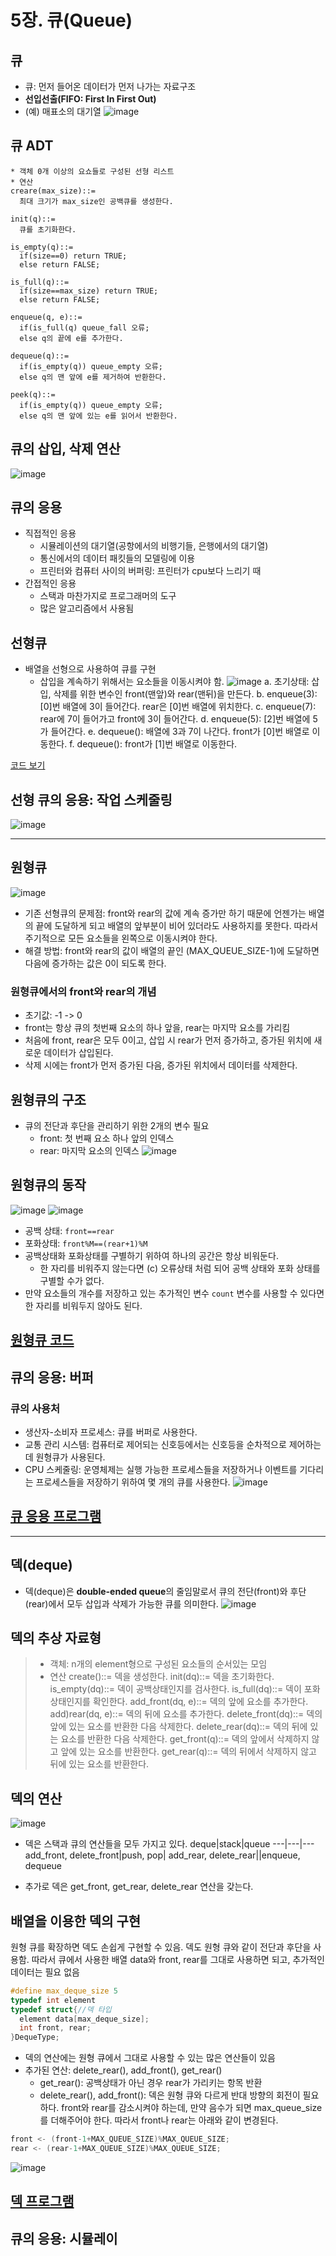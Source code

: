 # 5장. 큐(Queue)
## 큐
* 큐: 먼저 들어온 데이터가 먼저 나가는 자료구조
* **선입선출(FIFO: First In First Out)**
* (예) 매표소의 대기열
![image](https://github.com/qlkdkd/DataStruct/assets/71871927/60814157-abcb-4ece-ba8d-49ae2fcefec9)

## 큐 ADT
```
* 객체 0개 이상의 요쇼들로 구성된 선형 리스트
* 연산
creare(max_size)::=
  최대 크기가 max_size인 공백큐를 생성한다.

init(q)::=
  큐를 초기화한다.

is_empty(q)::=
  if(size==0) return TRUE;
  else return FALSE;

is_full(q)::=
  if(size==max_size) return TRUE;
  else return FALSE;

enqueue(q, e)::=
  if(is_full(q) queue_fall 오류;
  else q의 끝에 e를 추가한다.

dequeue(q)::=
  if(is_empty(q)) queue_empty 오류;
  else q의 맨 앞에 e를 제거하여 반환한다.

peek(q)::=
  if(is_empty(q)) queue_empty 오류;
  else q의 맨 앞에 있는 e를 읽어서 반환한다.
```

## 큐의 삽입, 삭제 연산
![image](https://github.com/qlkdkd/DataStruct/assets/71871927/5456d440-5439-4a9f-a067-2ed691106ef7)

## 큐의 응용
* 직접적인 응용
    * 시뮬레이션의 대기열(공항에서의 비행기들, 은행에서의 대기열)
    * 통신에서의 데이터 패킷들의 모델링에 이용
    * 프린터와 컴퓨터 사이의 버퍼링: 프린터가 cpu보다 느리기 때
* 간접적인 응용
    * 스택과 마찬가지로 프로그래머의 도구
    * 많은 알고리즘에서 사용됨

## 선형큐
* 배열을 선형으로 사용하여 큐를 구현
    * 삽입을 계속하기 위해서는 요소들을 이동시켜야 함.
![image](https://github.com/qlkdkd/DataStruct/assets/71871927/f158eafb-2432-4f15-ab35-eea7be78e79b)
a. 초기상태: 삽입, 삭제를 위한 변수인 front(맨앞)와 rear(맨뒤)을 만든다.
b. enqueue(3): [0]번 배열에 3이 들어간다. rear은 [0]번 배열에 위치한다.
c. enqueue(7): rear에 7이 들어가고 front에 3이 들어간다.
d. enqueue(5): [2]번 배열에 5가 들어간다.
e. dequeue(): 배열에 3과 7이 나간다. front가 [0]번 배열로 이동한다.
f. dequeue(): front가 [1]번 배열로 이동한다.

[코드 보기](https://github.com/qlkdkd/DataStruct/blob/main/week7/%EC%84%A0%ED%98%95%ED%81%90/%EC%84%A0%ED%98%95%ED%81%90/FileName.c)

## 선형 큐의 응용: 작업 스케줄링
![image](https://github.com/qlkdkd/DataStruct/assets/71871927/bbddf2d6-1899-49d3-8f51-9a5bc6a90832)

---

## 원형큐
![image](https://github.com/qlkdkd/DataStruct/assets/71871927/e9cedd41-d333-4490-af0b-b489765baffc)
* 기존 선형큐의 문제점: front와 rear의 값에 계속 증가만 하기 때문에 언젠가는 배열의 끝에 도달하게 되고 배열의 앞부분이 비어 있더라도 사용하지를 못한다. 따라서 주기적으로 모든 요소들을 왼쪽으로 이동시켜야 한다.
* 해결 방법: front와 rear의 값이 배열의 끝인 (MAX_QUEUE_SIZE-1)에 도달하면 다음에 증가하는 값은 0이 되도록 한다.
### 원형큐에서의 front와 rear의 개념
* 초기값: -1 -> 0
* front는 항상 큐의 첫번째 요소의 하나 앞을, rear는 마지막 요소를 가리킴
* 처음에 front, rear은 모두 0이고, 삽입 시 rear가 먼저 증가하고, 증가된 위치에 새로운 데이터가 삽입된다.
* 삭제 시에는 front가 먼저 증가된 다음, 증가된 위치에서 데이터를 삭제한다.

## 원형큐의 구조
* 큐의 전단과 후단을 관리하기 위한 2개의 변수 필요
    * front: 첫 번째 요소 하나 앞의 인덱스
    * rear: 마지막 요소의 인덱스
![image](https://github.com/qlkdkd/DataStruct/assets/71871927/a602beae-130c-409a-a285-fa98997c0a0e)

## 원형큐의 동작
![image](https://github.com/qlkdkd/DataStruct/assets/71871927/57776888-03d6-4e1d-b56e-71539b141536)
![image](https://github.com/qlkdkd/DataStruct/assets/71871927/e7de7133-5d61-4af8-8123-1382f4e529bd)
* 공백 상태: `front==rear`
* 포화상태: `front%M==(rear+1)%M`
* 공백상태화 포화상태를 구별하기 위하여 하나의 공간은 항상 비워둔다.
    * 한 자리를 비워주지 않는다면 (c) 오류상태 처럼 되어 공백 상태와 포화 상태를 구별할 수가 없다.
* 만약 요소들의 개수를 저장하고 있는 추가적인 변수 `count` 변수를 사용할 수 있다면 한 자리를 비워두지 않아도 된다.
## [원형큐 코드](https://github.com/qlkdkd/DataStruct/blob/main/week7/%EC%9B%90%ED%98%95%ED%81%90/%EC%9B%90%ED%98%95%ED%81%90/FileName.c)

## 큐의 응용: 버퍼
### 큐의 사용처
* 생산자-소비자 프로세스: 큐를 버퍼로 사용한다.
* 교통 관리 시스템: 컴퓨터로 제어되는 신호등에서는 신호등을 순차적으로 제어하는데 원형큐가 사용된다.
* CPU 스케줄링: 운영체제는 실행 가능한 프로세스들을 저장하거나 이벤트를 기다리는 프로세스들을 저장하기 위하여 몇 개의 큐를 사용한다.
![image](https://github.com/qlkdkd/DataStruct/assets/71871927/9418ceec-9da8-4353-8a00-4962fd70f44f)

## [큐 응용 프로그램](https://github.com/qlkdkd/DataStruct/blob/main/week7/%ED%81%90%20%EC%9D%91%EC%9A%A9%20%ED%94%84%EB%A1%9C%EA%B7%B8%EB%9E%A8/%ED%81%90%20%EC%9D%91%EC%9A%A9%20%ED%94%84%EB%A1%9C%EA%B7%B8%EB%9E%A8/FileName.c)

---

## 덱(deque)
* 덱(deque)은 **double-ended queue**의 줄임말로서 큐의 전단(front)와 후단(rear)에서 모두 삽입과 삭제가 가능한 큐를 의미한다.
![image](https://github.com/qlkdkd/DataStruct/assets/71871927/3404f92e-6ca6-4439-91a5-d0ffb3d0e0b8)

## 덱의 추상 자료형
> * 객체: n개의 element형으로 구성된 요소들의 순서있는 모임
> * 연산
> create()::= 덱을 생성한다.
> init(dq)::= 덱을 초기화한다.
> is_empty(dq)::= 덱이 공백상태인지를 검사한다.
> is_full(dq)::= 덱이 포화상태인지를 확인한다.
> add_front(dq, e)::= 덱의 앞에 요소를 추가한다.
> add)rear(dq, e)::= 덱의 뒤에 요소를 추가한다.
> delete_front(dq)::= 덱의 앞에 있는 요소를 반환한 다음 삭제한다.
> delete_rear(dq)::= 덱의 뒤에 있는 요소를 반환한 다음 삭제한다.
> get_front(q)::= 덱의 앞에서 삭제하지 않고 앞에 있는 요소를 반환한다.
> get_rear(q)::= 덱의 뒤에서 삭제하지 않고 뒤에 있는 요소를 반환한다.

## 덱의 연산
![image](https://github.com/qlkdkd/DataStruct/assets/71871927/ce650467-253f-4ad6-ab0d-e2b99ead9af8)
* 덱은 스택과 큐의 연산들을 모두 가지고 있다.
deque|stack|queue
---|---|---
add_front, delete_front|push, pop|
add_rear, delete_rear||enqueue, dequeue

* 추가로 덱은 get_front, get_rear, delete_rear 연산을 갖는다.

## 배열을 이용한 덱의 구현
원형 큐를 확장하면 덱도 손쉽게 구현할 수 있음. 덱도 원형 큐와 같이 전단과 후단을 사용함. 따라서 큐에서 사용한 배열 data와 front, rear를 그대로 사용하면 되고, 추가적인 데이터는 필요 없음
```c
#define max_deque_size 5
typedef int element
typedef struct{//덱 타입
  element data[max_deque_size];
  int front, rear;
}DequeType;
```
* 덱의 연산에는 원형 큐에서 그대로 사용할 수 있는 많은 연산들이 있음
* 추가된 연산: delete_rear(), add_front(), get_rear()
    * get_rear(): 공백상태가 아닌 경우 rear가 가리키는 항목 반환
    * delete_rear(), add_front(): 덱은 원형 큐와 다르게 반대 방향의 회전이 필요하다. front와 rear를 감소시켜야 하는데, 만약 음수가 되면 max_queue_size를 더해주어야 한다. 따라서 front나 rear는 아래와 같이 변경된다.

```c
front <- (front-1+MAX_QUEUE_SIZE)%MAX_QUEUE_SIZE;
rear <- (rear-1+MAX_QUEUE_SIZE)%MAX_QUEUE_SIZE;
```
![image](https://github.com/qlkdkd/DataStruct/assets/71871927/470f6526-d08c-4bf8-a43c-e4610e7f962a)

## [덱 프로그램](https://github.com/qlkdkd/DataStruct/blob/main/week7/%EB%8D%B1/%EB%8D%B1/FileName.c)
## 큐의 응용: 시뮬레이
